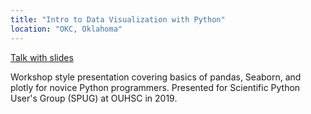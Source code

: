 ```yaml
---
title: "Intro to Data Visualization with Python"
location: "OKC, Oklahoma"
---
```

[Talk with slides](https://mediasite.ouhsc.edu/Mediasite/Channel/python/watch/5e939cf831f740ab84832e986a2ed11a1d)

Workshop style presentation covering basics of pandas, Seaborn, and plotly for novice Python programmers. Presented for Scientific Python User's Group (SPUG) at OUHSC in 2019. 
